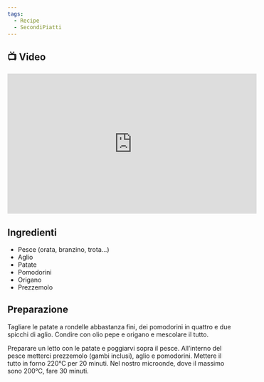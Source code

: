 ```yaml
---
tags:
  - Recipe
  - SecondiPiatti
---
```



## 📺 Video

<div class="iframe-container">
  <iframe width="560" height="315" src="https://www.youtube.com/embed/GfJdwI0kjJ0" title="YouTube video player" frameborder="0" allow="accelerometer; autoplay; clipboard-write; encrypted-media; gyroscope; picture-in-picture" allowfullscreen></iframe>
</div>

## Ingredienti

-   Pesce (orata, branzino, trota…)
-   Aglio
-   Patate
-   Pomodorini
-   Origano
-   Prezzemolo

## Preparazione

Tagliare le patate a rondelle abbastanza fini, dei pomodorini in quattro e due spicchi di aglio. Condire con olio pepe e origano e mescolare il tutto.

Preparare un letto con le patate e poggiarvi sopra il pesce. All’interno del pesce metterci prezzemolo (gambi inclusi), aglio e pomodorini. Mettere il tutto in forno 220°C per 20 minuti. Nel nostro microonde, dove il massimo sono 200°C, fare 30 minuti.